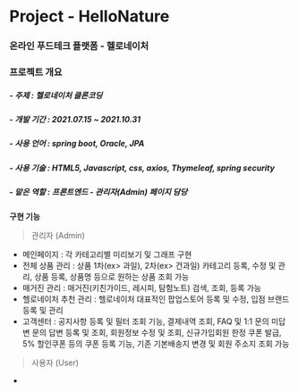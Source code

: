 # Project - HelloNature
### 온라인 푸드테크 플랫폼 - 헬로네이처

### 프로젝트 개요
##### -  주제  :  헬로네이처 클론코딩 
##### -  개발 기간  :  2021.07.15 ~ 2021.10.31
##### -  사용 언어  :  spring boot, Oracle, JPA
##### -  사용 기술  :  HTML5, Javascript, css, axios, Thymeleaf, spring security
##### -  맡은 역할  : 프론트엔드 - 관리자(Admin) 페이지 담당

**구현 기능**
> 관리자 (Admin)
+ 메인페이지 : 각 카테고리별 미리보기 및 그래프 구현
+ 전체 상품 관리 : 상품 1차(ex> 과일), 2차(ex> 건과일) 카테고리 등록, 수정 및 관리,
                 상품 등록, 상품명 등으로 원하는 상품 조회 가능
+ 매거진 관리 : 매거진(키친가이드, 레시피, 탐험노트) 검색, 조회, 등록 가능
+ 헬로네이처 추천 관리 : 헬로네이처 대표적인 팝업스토어 등록 및 수정, 입점 브랜드 등록 및 관리
+ 고객센터 : 공지사항 등록 및 필터 조회 기능, 결제내역 조회, 
             FAQ 및 1:1 문의 미답변 문의 답변 등록 및 조회,
             회원정보 수정 및 조회, 
             신규가입회원 한정 쿠폰 발급, 5% 할인쿠폰 등의 쿠폰 등록 기능,
             기존 기본배송지 변경 및 회원 주소지 조회 가능
             
            

> 사용자 (User)
+ 


